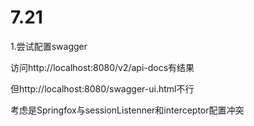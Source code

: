 # 7.21

1.尝试配置swagger

访问http://localhost:8080/v2/api-docs有结果

但http://localhost:8080/swagger-ui.html不行

考虑是Springfox与sessionListenner和interceptor配置冲突